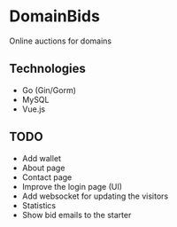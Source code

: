 # DomainBids
Online auctions for domains  

## Technologies  
- Go (Gin/Gorm)
- MySQL
- Vue.js

## TODO
- Add wallet
- About page
- Contact page
- Improve the login page (UI)
- Add websocket for updating the visitors
- Statistics
- Show bid emails to the starter